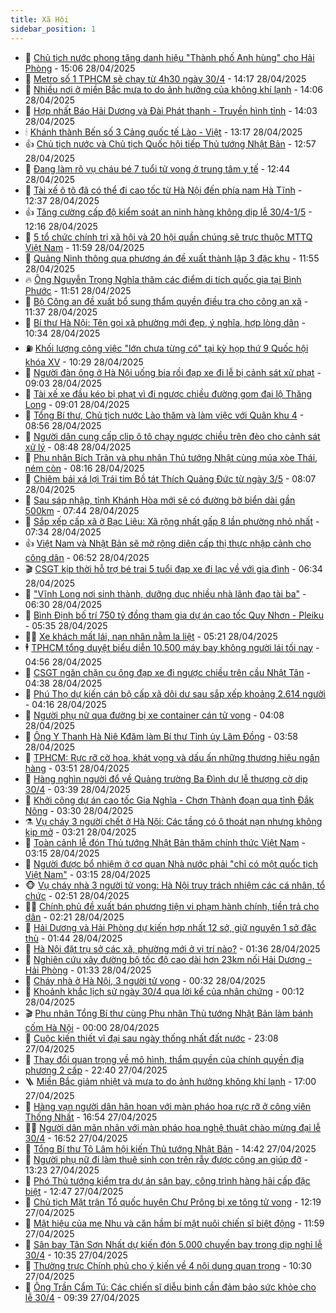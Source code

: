 ```yaml
---
title: Xã Hội
sidebar_position: 1
---
```


<!-- dantri-xa-hoi:START -->
- 🫣 [Chủ tịch nước phong tặng danh hiệu &quot;Thành phố Anh hùng&quot; cho Hải Phòng](https://dantri.com.vn/xa-hoi/chu-tich-nuoc-phong-tang-danh-hieu-thanh-pho-anh-hung-cho-hai-phong-20250428215651598.htm) - 15:06 28/04/2025
- 💼 [Metro số 1 TPHCM sẽ chạy từ 4h30 ngày 30/4](https://dantri.com.vn/xa-hoi/metro-so-1-tphcm-se-chay-tu-4h30-ngay-304-20250428210726422.htm) - 14:17 28/04/2025
- 🎊 [Nhiều nơi ở miền Bắc mưa to do ảnh hưởng của không khí lạnh](https://dantri.com.vn/xa-hoi/nhieu-noi-o-mien-bac-mua-to-do-anh-huong-cua-khong-khi-lanh-20250428205044216.htm) - 14:06 28/04/2025
- 🙉 [Hợp nhất Báo Hải Dương và Đài Phát thanh - Truyền hình tỉnh](https://dantri.com.vn/xa-hoi/hop-nhat-bao-hai-duong-va-dai-phat-thanh-truyen-hinh-tinh-20250428205026926.htm) - 14:03 28/04/2025
- 🕯 [Khánh thành Bến số 3 Cảng quốc tế Lào - Việt](https://dantri.com.vn/xa-hoi/khanh-thanh-ben-so-3-cang-quoc-te-lao-viet-20250428192803654.htm) - 13:17 28/04/2025
- 👍 [Chủ tịch nước và Chủ tịch Quốc hội tiếp Thủ tướng Nhật Bản](https://dantri.com.vn/xa-hoi/chu-tich-nuoc-va-chu-tich-quoc-hoi-tiep-thu-tuong-nhat-ban-20250428191229026.htm) - 12:57 28/04/2025
- 🤖 [Đang làm rõ vụ cháu bé 7 tuổi tử vong ở trung tâm y tế](https://dantri.com.vn/xa-hoi/dang-lam-ro-vu-chau-be-7-tuoi-tu-vong-o-trung-tam-y-te-20250428192427893.htm) - 12:44 28/04/2025
- 🙉 [Tài xế ô tô đã có thể đi cao tốc từ Hà Nội đến phía nam Hà Tĩnh](https://dantri.com.vn/xa-hoi/tai-xe-o-to-da-co-the-di-cao-toc-tu-ha-noi-den-phia-nam-ha-tinh-20250428190138453.htm) - 12:37 28/04/2025
- 👍 [Tăng cường cấp độ kiểm soát an ninh hàng không dịp lễ 30/4-1/5](https://dantri.com.vn/xa-hoi/tang-cuong-cap-do-kiem-soat-an-ninh-hang-khong-dip-le-304-15-20250428182545222.htm) - 12:16 28/04/2025
- 🗽 [5 tổ chức chính trị xã hội và 20 hội quần chúng sẽ trực thuộc MTTQ Việt Nam](https://dantri.com.vn/xa-hoi/5-to-chuc-chinh-tri-xa-hoi-va-20-hoi-quan-chung-se-truc-thuoc-mttq-viet-nam-20250428183940906.htm) - 11:59 28/04/2025
- 🗽 [Quảng Ninh thông qua phương án đề xuất thành lập 3 đặc khu](https://dantri.com.vn/xa-hoi/quang-ninh-thong-qua-phuong-an-de-xuat-thanh-lap-3-dac-khu-20250428181913935.htm) - 11:55 28/04/2025
- 🔥 [Ông Nguyễn Trọng Nghĩa thăm các điểm di tích quốc gia tại Bình Phước](https://dantri.com.vn/xa-hoi/ong-nguyen-trong-nghia-tham-cac-diem-di-tich-quoc-gia-tai-binh-phuoc-20250428184304099.htm) - 11:51 28/04/2025
- 🦒 [Bộ Công an đề xuất bổ sung thẩm quyền điều tra cho công an xã](https://dantri.com.vn/xa-hoi/bo-cong-an-de-xuat-bo-sung-tham-quyen-dieu-tra-cho-cong-an-xa-20250428181543786.htm) - 11:37 28/04/2025
- 🧐 [Bí thư Hà Nội: Tên gọi xã phường mới đẹp, ý nghĩa, hợp lòng dân](https://dantri.com.vn/xa-hoi/bi-thu-ha-noi-ten-goi-xa-phuong-moi-dep-y-nghia-hop-long-dan-20250428170919221.htm) - 10:34 28/04/2025
- ⛽️ [Khối lượng công việc &quot;lớn chưa từng có&quot; tại kỳ họp thứ 9 Quốc hội khóa XV](https://dantri.com.vn/xa-hoi/khoi-luong-cong-viec-lon-chua-tung-co-tai-ky-hop-thu-9-quoc-hoi-khoa-xv-20250428170717673.htm) - 10:29 28/04/2025
- 🚀 [Người đàn ông ở Hà Nội uống bia rồi đạp xe đi lễ bị cảnh sát xử phạt](https://dantri.com.vn/xa-hoi/nguoi-dan-ong-o-ha-noi-uong-bia-roi-dap-xe-di-le-bi-canh-sat-xu-phat-20250428153552004.htm) - 09:03 28/04/2025
- 🦒 [Tài xế xe đầu kéo bị phạt vì đi ngược chiều đường gom đại lộ Thăng Long](https://dantri.com.vn/xa-hoi/tai-xe-xe-dau-keo-bi-phat-vi-di-nguoc-chieu-duong-gom-dai-lo-thang-long-20250428154956620.htm) - 09:01 28/04/2025
- 🦅 [Tổng Bí thư, Chủ tịch nước Lào thăm và làm việc với Quân khu 4](https://dantri.com.vn/xa-hoi/tong-bi-thu-chu-tich-nuoc-lao-tham-va-lam-viec-voi-quan-khu-4-20250428153329197.htm) - 08:56 28/04/2025
- 🚀 [Người dân cung cấp clip ô tô chạy ngược chiều trên đèo cho cảnh sát xử lý](https://dantri.com.vn/xa-hoi/nguoi-dan-cung-cap-clip-o-to-chay-nguoc-chieu-tren-deo-cho-canh-sat-xu-ly-20250428151802355.htm) - 08:48 28/04/2025
- 🦅 [Phu nhân Bích Trân và phu nhân Thủ tướng Nhật cùng múa xòe Thái, ném còn](https://dantri.com.vn/xa-hoi/phu-nhan-bich-tran-va-phu-nhan-thu-tuong-nhat-cung-mua-xoe-thai-nem-con-20250428143537381.htm) - 08:16 28/04/2025
- 🤠 [Chiêm bái xá lợi Trái tim Bồ tát Thích Quảng Đức từ ngày 3/5](https://dantri.com.vn/xa-hoi/chiem-bai-xa-loi-trai-tim-bo-tat-thich-quang-duc-tu-ngay-35-20250428133222066.htm) - 08:07 28/04/2025
- 💄 [Sau sáp nhập, tỉnh Khánh Hòa mới sẽ có đường bờ biển dài gần 500km](https://dantri.com.vn/xa-hoi/sau-sap-nhap-tinh-khanh-hoa-moi-se-co-duong-bo-bien-dai-gan-500km-20250428142207698.htm) - 07:44 28/04/2025
- 🥷 [Sắp xếp cấp xã ở Bạc Liêu: Xã rộng nhất gấp 8 lần phường nhỏ nhất](https://dantri.com.vn/xa-hoi/sap-xep-cap-xa-o-bac-lieu-xa-rong-nhat-gap-8-lan-phuong-nho-nhat-20250428133742470.htm) - 07:34 28/04/2025
- 👍 [Việt Nam và Nhật Bản sẽ mở rộng diện cấp thị thực nhập cảnh cho công dân](https://dantri.com.vn/xa-hoi/viet-nam-va-nhat-ban-se-mo-rong-dien-cap-thi-thuc-nhap-canh-cho-cong-dan-20250428122000527.htm) - 06:52 28/04/2025
- 🎬 [CSGT kịp thời hỗ trợ bé trai 5 tuổi đạp xe đi lạc về với gia đình](https://dantri.com.vn/xa-hoi/csgt-kip-thoi-ho-tro-be-trai-5-tuoi-dap-xe-di-lac-ve-voi-gia-dinh-20250428130111871.htm) - 06:34 28/04/2025
- 🦒 [&quot;Vĩnh Long nơi sinh thành, dưỡng dục nhiều nhà lãnh đạo tài ba&quot;](https://dantri.com.vn/xa-hoi/vinh-long-noi-sinh-thanh-duong-duc-nhieu-nha-lanh-dao-tai-ba-20250428121401492.htm) - 06:30 28/04/2025
- 🌊 [Bình Định bố trí 750 tỷ đồng tham gia dự án cao tốc Quy Nhơn - Pleiku](https://dantri.com.vn/xa-hoi/binh-dinh-bo-tri-750-ty-dong-tham-gia-du-an-cao-toc-quy-nhon-pleiku-20250428122507599.htm) - 05:35 28/04/2025
- 🧑‍💻 [Xe khách mất lái, nạn nhân nằm la liệt](https://dantri.com.vn/xa-hoi/xe-khach-mat-lai-nan-nhan-nam-la-liet-20250428120505780.htm) - 05:21 28/04/2025
- 🕴 [TPHCM tổng duyệt biểu diễn 10.500 máy bay không người lái tối nay](https://dantri.com.vn/xa-hoi/tphcm-tong-duyet-bieu-dien-10500-may-bay-khong-nguoi-lai-toi-nay-20250428114844748.htm) - 04:56 28/04/2025
- 🤔 [CSGT ngăn chặn cụ ông đạp xe đi ngược chiều trên cầu Nhật Tân](https://dantri.com.vn/xa-hoi/csgt-ngan-chan-cu-ong-dap-xe-di-nguoc-chieu-tren-cau-nhat-tan-20250428113156137.htm) - 04:38 28/04/2025
- 💄 [Phú Thọ dự kiến cán bộ cấp xã dôi dư sau sắp xếp khoảng 2.614 người](https://dantri.com.vn/xa-hoi/phu-tho-du-kien-can-bo-cap-xa-doi-du-sau-sap-xep-khoang-2614-nguoi-20250428110527464.htm) - 04:16 28/04/2025
- 🧠 [Người phụ nữ qua đường bị xe container cán tử vong](https://dantri.com.vn/xa-hoi/nguoi-phu-nu-qua-duong-bi-xe-container-can-tu-vong-20250428105719428.htm) - 04:08 28/04/2025
- 🦣 [Ông Y Thanh Hà Niê Kđăm làm Bí thư Tỉnh ủy Lâm Đồng](https://dantri.com.vn/xa-hoi/ong-y-thanh-ha-nie-kdam-lam-bi-thu-tinh-uy-lam-dong-20250428101756484.htm) - 03:58 28/04/2025
- 💫 [TPHCM: Rực rỡ cờ hoa, khát vọng và dấu ấn những thương hiệu ngân hàng](https://dantri.com.vn/xa-hoi/tphcm-ruc-ro-co-hoa-khat-vong-va-dau-an-nhung-thuong-hieu-ngan-hang-20250426011124699.htm) - 03:51 28/04/2025
- 🚀 [Hàng nghìn người đổ về Quảng trường Ba Đình dự lễ thượng cờ dịp 30/4](https://dantri.com.vn/xa-hoi/hang-nghin-nguoi-do-ve-quang-truong-ba-dinh-du-le-thuong-co-dip-304-20250428103936601.htm) - 03:39 28/04/2025
- 🤔 [Khởi công dự án cao tốc Gia Nghĩa - Chơn Thành đoạn qua tỉnh Đắk Nông](https://dantri.com.vn/xa-hoi/khoi-cong-du-an-cao-toc-gia-nghia-chon-thanh-doan-qua-tinh-dak-nong-20250428101106236.htm) - 03:30 28/04/2025
- ⚗️ [Vụ cháy 3 người chết ở Hà Nội: Các tầng có ô thoát nạn nhưng không kịp mở](https://dantri.com.vn/xa-hoi/vu-chay-3-nguoi-chet-o-ha-noi-cac-tang-co-o-thoat-nan-nhung-khong-kip-mo-20250428095604676.htm) - 03:21 28/04/2025
- 🫶 [Toàn cảnh lễ đón Thủ tướng Nhật Bản thăm chính thức Việt Nam](https://dantri.com.vn/xa-hoi/toan-canh-le-don-thu-tuong-nhat-ban-tham-chinh-thuc-viet-nam-20250428100734086.htm) - 03:15 28/04/2025
- 🌮 [Người được bổ nhiệm ở cơ quan Nhà nước phải &quot;chỉ có một quốc tịch Việt Nam&quot;](https://dantri.com.vn/xa-hoi/nguoi-duoc-bo-nhiem-o-co-quan-nha-nuoc-phai-chi-co-mot-quoc-tich-viet-nam-20250428100656699.htm) - 03:15 28/04/2025
- 🐵 [Vụ cháy nhà 3 người tử vong: Hà Nội truy trách nhiệm các cá nhân, tổ chức](https://dantri.com.vn/xa-hoi/vu-chay-nha-3-nguoi-tu-vong-ha-noi-truy-trach-nhiem-cac-ca-nhan-to-chuc-20250428094803779.htm) - 02:51 28/04/2025
- 🧑‍🏫 [Chính phủ đề xuất bán phương tiện vi phạm hành chính, tiền trả cho dân](https://dantri.com.vn/xa-hoi/chinh-phu-de-xuat-ban-phuong-tien-vi-pham-hanh-chinh-tien-tra-cho-dan-20250428091001224.htm) - 02:21 28/04/2025
- 💫 [Hải Dương và Hải Phòng dự kiến hợp nhất 12 sở, giữ nguyên 1 sở đặc thù](https://dantri.com.vn/xa-hoi/hai-duong-va-hai-phong-du-kien-hop-nhat-12-so-giu-nguyen-1-so-dac-thu-20250428081611916.htm) - 01:44 28/04/2025
- 🦩 [Hà Nội đặt trụ sở các xã, phường mới ở vị trí nào?](https://dantri.com.vn/xa-hoi/ha-noi-dat-tru-so-cac-xa-phuong-moi-o-vi-tri-nao-20250428080911262.htm) - 01:36 28/04/2025
- 🦄 [Nghiên cứu xây đường bộ tốc độ cao dài hơn 23km nối Hải Dương - Hải Phòng](https://dantri.com.vn/xa-hoi/nghien-cuu-xay-duong-bo-toc-do-cao-dai-hon-23km-noi-hai-duong-hai-phong-20250428080602338.htm) - 01:33 28/04/2025
- 💂 [Cháy nhà ở Hà Nội, 3 người tử vong](https://dantri.com.vn/xa-hoi/chay-nha-o-ha-noi-3-nguoi-tu-vong-20250428072936096.htm) - 00:32 28/04/2025
- 💄 [Khoảnh khắc lịch sử ngày 30/4 qua lời kể của nhân chứng](https://dantri.com.vn/xa-hoi/khoanh-khac-lich-su-ngay-304-qua-loi-ke-cua-nhan-chung-20250420145647911.htm) - 00:12 28/04/2025
- 🎬 [Phu nhân Tổng Bí thư cùng Phu nhân Thủ tướng Nhật Bản làm bánh cốm Hà Nội](https://dantri.com.vn/xa-hoi/phu-nhan-tong-bi-thu-cung-phu-nhan-thu-tuong-nhat-ban-lam-banh-com-ha-noi-20250428070010832.htm) - 00:00 28/04/2025
- 👀 [Cuộc kiến thiết vĩ đại sau ngày thống nhất đất nước](https://dantri.com.vn/xa-hoi/cuoc-kien-thiet-vi-dai-sau-ngay-thong-nhat-dat-nuoc-20250413151102952.htm) - 23:08 27/04/2025
- 💃 [Thay đổi quan trọng về mô hình, thẩm quyền của chính quyền địa phương 2 cấp](https://dantri.com.vn/xa-hoi/thay-doi-quan-trong-ve-mo-hinh-tham-quyen-cua-chinh-quyen-dia-phuong-2-cap-20250427213237696.htm) - 22:40 27/04/2025
- 🪜 [Miền Bắc giảm nhiệt và mưa to do ảnh hưởng không khí lạnh](https://dantri.com.vn/xa-hoi/mien-bac-giam-nhiet-va-mua-to-do-anh-huong-khong-khi-lanh-20250427195333418.htm) - 17:00 27/04/2025
- 📝 [Hàng vạn người dân hân hoan với màn pháo hoa rực rỡ ở công viên Thống Nhất](https://dantri.com.vn/xa-hoi/hang-van-nguoi-dan-han-hoan-voi-man-phao-hoa-ruc-ro-o-cong-vien-thong-nhat-20250427234459569.htm) - 16:54 27/04/2025
- 🧑‍💻 [Người dân mãn nhãn với màn pháo hoa nghệ thuật chào mừng đại lễ 30/4](https://dantri.com.vn/xa-hoi/nguoi-dan-man-nhan-voi-man-phao-hoa-nghe-thuat-chao-mung-dai-le-304-20250427232109964.htm) - 16:52 27/04/2025
- 👺 [Tổng Bí thư Tô Lâm hội kiến Thủ tướng Nhật Bản](https://dantri.com.vn/xa-hoi/tong-bi-thu-to-lam-hoi-kien-thu-tuong-nhat-ban-20250427213820707.htm) - 14:42 27/04/2025
- 🌮 [Người phụ nữ đi làm thuê sinh con trên rẫy được công an giúp đỡ](https://dantri.com.vn/xa-hoi/nguoi-phu-nu-di-lam-thue-sinh-con-tren-ray-duoc-cong-an-giup-do-20250427201019786.htm) - 13:23 27/04/2025
- 🤭 [Phó Thủ tướng kiểm tra dự án sân bay, công trình hàng hải cấp đặc biệt](https://dantri.com.vn/xa-hoi/pho-thu-tuong-kiem-tra-du-an-san-bay-cong-trinh-hang-hai-cap-dac-biet-20250427192033657.htm) - 12:47 27/04/2025
- 💪 [Chủ tịch Mặt trận Tổ quốc huyện Chư Prông bị xe tông tử vong](https://dantri.com.vn/xa-hoi/chu-tich-mat-tran-to-quoc-huyen-chu-prong-bi-xe-tong-tu-vong-20250427181342660.htm) - 12:19 27/04/2025
- 🧰 [Mật hiệu của mẹ Nhu và căn hầm bí mật nuôi chiến sĩ biệt động](https://dantri.com.vn/xa-hoi/mat-hieu-cua-me-nhu-va-can-ham-bi-mat-nuoi-chien-si-biet-dong-20250423215119969.htm) - 11:59 27/04/2025
- 🤡 [Sân bay Tân Sơn Nhất dự kiến đón 5.000 chuyến bay trong dịp nghỉ lễ 30/4](https://dantri.com.vn/xa-hoi/san-bay-tan-son-nhat-du-kien-don-5000-chuyen-bay-trong-dip-nghi-le-304-20250427165021338.htm) - 10:35 27/04/2025
- 🦆 [Thường trực Chính phủ cho ý kiến về 4 nội dung quan trọng](https://dantri.com.vn/xa-hoi/thuong-truc-chinh-phu-cho-y-kien-ve-4-noi-dung-quan-trong-20250427172049566.htm) - 10:30 27/04/2025
- 🦍 [Ông Trần Cẩm Tú: Các chiến sĩ diễu binh cần đảm bảo sức khỏe cho lễ 30/4](https://dantri.com.vn/xa-hoi/ong-tran-cam-tu-cac-chien-si-dieu-binh-can-dam-bao-suc-khoe-cho-le-304-20250427161824791.htm) - 09:39 27/04/2025<!-- dantri-xa-hoi:END -->
